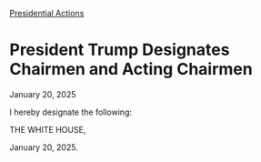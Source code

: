 [Presidential Actions](https://www.whitehouse.gov/presidential-actions/)

# 					President Trump Designates Chairmen and Acting Chairmen				

January 20, 2025

I hereby designate the following:

THE WHITE HOUSE,

January 20, 2025.
